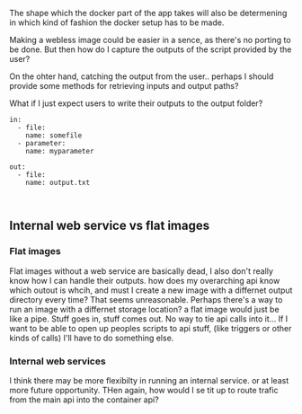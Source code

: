 
The shape which the docker part of the app takes will also be determening
in which kind of fashion the docker setup has to be made.

Making a webless image could be easier in a sence, as there's no porting to be done.
But then how do I capture the outputs of the script provided by the user?

On the ohter hand, catching the output from the user.. perhaps I should provide some methods for retrieving inputs and output paths?


What if I just expect users to write their outputs to the output folder?

```
in:
  - file:
    name: somefile
  - parameter:
    name: myparameter

out:
  - file:
    name: output.txt

    
```


## Internal web service vs flat images


### Flat images
Flat images without a web service are basically dead, I also don't really know how I can handle their outputs.
how does my overarching api know which outout is whcih, and must I create a new image with a differnet output directory every time? That seems unreasonable.
Perhaps there's a way to run an image with a differnet storage location?
a flat image would just be like a pipe. Stuff goes in, stuff comes out. No way to tie api calls into it...
If I want to be able to open up peoples scripts to api stuff, (like triggers or other kinds of calls) I'll have to do something else.



### Internal web services
I think there may be more flexibilty in running an internal service.
or at least more future opportunity.
THen again, how would I se tit up to route trafic from the main api into the container api? 


